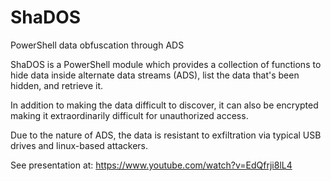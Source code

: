 # ShaDOS
PowerShell data obfuscation through ADS

ShaDOS is a PowerShell module which provides a collection of functions to hide data inside alternate data streams (ADS), list the data that's been hidden, and retrieve it.

In addition to making the data difficult to discover, it can also be encrypted making it extraordinarily difficult for unauthorized access.

Due to the nature of ADS, the data is resistant to exfiltration via typical USB drives and linux-based attackers. 

See presentation at:
https://www.youtube.com/watch?v=EdQfrji8lL4
